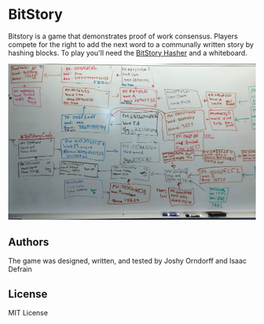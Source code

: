 # BitStory

Bitstory is a game that demonstrates proof of work consensus. Players compete for the right to add the next word to a communally written story by hashing blocks. To play you'll need the [BitStory Hasher](https://joshorndorff.github.io/BitStory/bitStoryLive.html) and a whiteboard.

![An example game](bitStoryLive.jpg)

## Authors
The game was designed, written, and tested by Joshy Orndorff and Isaac Defrain

## License
MIT License
